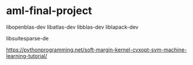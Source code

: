 # aml-final-project

libopenblas-dev
libatlas-dev
libblas-dev
liblapack-dev

libsuitesparse-de

https://pythonprogramming.net/soft-margin-kernel-cvxopt-svm-machine-learning-tutorial/

